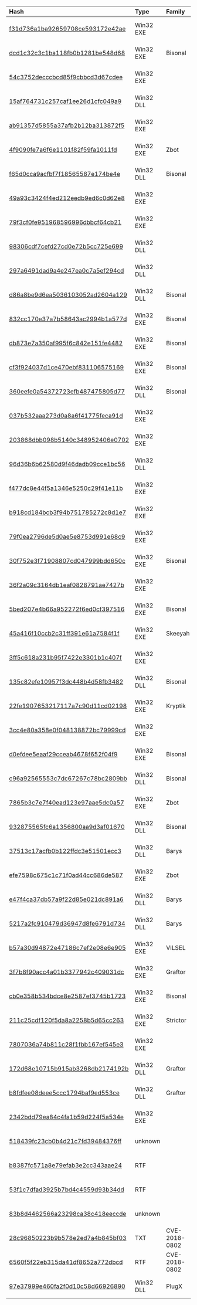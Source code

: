 |Hash|Type|Family|First_Seen|Name|
|:--|:--|:--|:--|:--|
|[f31d736a1ba92659708ce593172e42ae](https://www.virustotal.com/gui/file/f31d736a1ba92659708ce593172e42ae)|Win32 EXE||2020-01-24 12:56:49|iusb3pge|
|[dcd1c32c3c1ba118fb0b1281be548d68](https://www.virustotal.com/gui/file/dcd1c32c3c1ba118fb0b1281be548d68)|Win32 EXE|Bisonal|2020-01-17 02:45:30|iusb3pge|
|[54c3752decccbcd85f9cbbcd3d67cdee](https://www.virustotal.com/gui/file/54c3752decccbcd85f9cbbcd3d67cdee)|Win32 EXE||2020-01-05 08:48:29|iusb3pge|
|[15af764731c257caf1ee26d1cfc049a9](https://www.virustotal.com/gui/file/15af764731c257caf1ee26d1cfc049a9)|Win32 DLL||2019-12-26 09:08:37|%APPDATA%\microsoft\word\startup\intel.wll|
|[ab91357d5855a37afb2b12ba313872f5](https://www.virustotal.com/gui/file/ab91357d5855a37afb2b12ba313872f5)|Win32 EXE||2019-10-07 03:35:39|IMissServMfc|
|[4f9090fe7a6f6e1101f82f59fa1011fd](https://www.virustotal.com/gui/file/4f9090fe7a6f6e1101f82f59fa1011fd)|Win32 EXE|Zbot|2019-10-07 03:33:18|f9302b7ecc32b891edeaf61353dc5e976832b7104ec0d36f1641f1f40cf6fe12.bin|
|[f65d0cca9acfbf7f18565587e174be4e](https://www.virustotal.com/gui/file/f65d0cca9acfbf7f18565587e174be4e)|Win32 DLL|Bisonal|2019-10-06 17:24:08|a4a5c60a392d236b76907f58597e83ba9c9d4cfc6a4502ef3e0e149b8710a0c6.bin|
|[49a93c3424f4ed212eedb9ed6c0d62e8](https://www.virustotal.com/gui/file/49a93c3424f4ed212eedb9ed6c0d62e8)|Win32 EXE||2019-10-06 12:57:06|6cc4707942f9323347c95066a43b30f874f1b1c783960cf8ed9ecf5914f85ba7.bin|
|[79f3cf0fe951968596996dbbcf64cb21](https://www.virustotal.com/gui/file/79f3cf0fe951968596996dbbcf64cb21)|Win32 EXE||2019-10-06 00:18:42|2c1e0facf563bb2054d9a883144ef9bad77ba75cdb46cc80843821c363c0a9dc.bin|
|[98306cdf7cefd27cd0e72b5cc725e699](https://www.virustotal.com/gui/file/98306cdf7cefd27cd0e72b5cc725e699)|Win32 DLL||2019-10-06 00:05:50|c5496dc3fa96b657ab4467c551877bbced56fd07c00c7ccb199c1794235bf710.bin|
|[297a6491dad9a4e247ea0c7a5ef294cd](https://www.virustotal.com/gui/file/297a6491dad9a4e247ea0c7a5ef294cd)|Win32 DLL||2019-10-06 00:03:31|d19b85891dd0f83808b70fbe68a56a64e828611dfe53d04a6c1c211f1352b5b5.bin|
|[d86a8be9d6ea5036103052ad2604a129](https://www.virustotal.com/gui/file/d86a8be9d6ea5036103052ad2604a129)|Win32 DLL|Bisonal|2019-10-05 16:24:56|bd1a9b148580dad430683639b747d1c49932db5d8f6eb2d90e2583af976810dc.bin|
|[832cc170e37a7b58643ac2994b1a577d](https://www.virustotal.com/gui/file/832cc170e37a7b58643ac2994b1a577d)|Win32 EXE|Bisonal|2019-06-18 03:43:26|IMissServMfc|
|[db873e7a350af995f6c842e151fe4482](https://www.virustotal.com/gui/file/db873e7a350af995f6c842e151fe4482)|Win32 EXE|Bisonal|2019-03-15 02:03:22|iusb3pge|
|[cf3f924037d1ce470ebf831106575169](https://www.virustotal.com/gui/file/cf3f924037d1ce470ebf831106575169)|Win32 EXE|Bisonal|2019-03-12 13:41:29| |
|[360eefe0a54372723efb487475805d77](https://www.virustotal.com/gui/file/360eefe0a54372723efb487475805d77)|Win32 DLL|Bisonal|2019-03-12 13:39:14|SvcHostDLL|
|[037b532aaa273d0a8a6f41775feca91d](https://www.virustotal.com/gui/file/037b532aaa273d0a8a6f41775feca91d)|Win32 EXE||2019-03-07 01:11:08|IMissServMfc|
|[203868dbb098b5140c348952406e0702](https://www.virustotal.com/gui/file/203868dbb098b5140c348952406e0702)|Win32 EXE||2019-02-07 05:40:52|iusb3pge|
|[96d36b6b62580d9f46dadb09cce1bc56](https://www.virustotal.com/gui/file/96d36b6b62580d9f46dadb09cce1bc56)|Win32 DLL||2019-01-29 09:09:52|%TEMP%\8.t|
|[f477dc8e44f5a1346e5250c29f41e11b](https://www.virustotal.com/gui/file/f477dc8e44f5a1346e5250c29f41e11b)|Win32 EXE||2018-11-15 07:58:20|iusb3pge|
|[b918cd184bcb3f94b751785272c8d1e7](https://www.virustotal.com/gui/file/b918cd184bcb3f94b751785272c8d1e7)|Win32 EXE||2018-10-13 02:31:49|IMissServMfc|
|[79f0ea2796de5d0ae5e8753d991e68c9](https://www.virustotal.com/gui/file/79f0ea2796de5d0ae5e8753d991e68c9)|Win32 EXE||2018-09-14 09:20:08|iusb3pge|
|[30f752e3f71908807cd047999bdd650c](https://www.virustotal.com/gui/file/30f752e3f71908807cd047999bdd650c)|Win32 EXE|Bisonal|2018-08-13 20:06:45|mism1|
|[36f2a09c3164db1eaf0828791ae7427b](https://www.virustotal.com/gui/file/36f2a09c3164db1eaf0828791ae7427b)|Win32 EXE||2018-07-25 12:21:48|iusb3pge|
|[5bed207e4b66a952272f6ed0cf397516](https://www.virustotal.com/gui/file/5bed207e4b66a952272f6ed0cf397516)|Win32 EXE|Bisonal|2018-06-20 10:31:18|mism1|
|[45a416f10ccb2c31ff391e61a7584f1f](https://www.virustotal.com/gui/file/45a416f10ccb2c31ff391e61a7584f1f)|Win32 EXE|Skeeyah|2018-06-13 00:58:14|IThinkServMfc|
|[3ff5c618a231b95f7422e3301b1c407f](https://www.virustotal.com/gui/file/3ff5c618a231b95f7422e3301b1c407f)|Win32 EXE||2018-05-08 14:21:10|mism1|
|[135c82efe10957f3dc448b4d58fb3482](https://www.virustotal.com/gui/file/135c82efe10957f3dc448b4d58fb3482)|Win32 DLL|Bisonal|2018-04-28 06:15:02|92be1bc11d7403a5e9ad029ef48de36bcff9c6a069eb44b88b12f1efc773c504.bin|
|[22fe1907653217117a7c90d11cd02198](https://www.virustotal.com/gui/file/22fe1907653217117a7c90d11cd02198)|Win32 EXE|Kryptik|2018-04-28 06:08:48|Комплексный проект по созданию жилищно-строительных кооперативов для работников оборонки.exe|
|[3cc4e80a358e0f048138872bc79999cd](https://www.virustotal.com/gui/file/3cc4e80a358e0f048138872bc79999cd)|Win32 EXE||2014-09-22 10:51:33|IThinkServMfc|
|[d0efdee5eaaf29cceab4678f652f04f9](https://www.virustotal.com/gui/file/d0efdee5eaaf29cceab4678f652f04f9)|Win32 EXE|Bisonal|2014-09-12 07:31:54|IMissServMfc|
|[c96a92565553c7dc67267c78bc2809bb](https://www.virustotal.com/gui/file/c96a92565553c7dc67267c78bc2809bb)|Win32 DLL|Bisonal|2013-12-21 15:49:46|vti-rescan|
|[7865b3c7e7f40ead123e97aae5dc0a57](https://www.virustotal.com/gui/file/7865b3c7e7f40ead123e97aae5dc0a57)|Win32 EXE|Zbot|2013-10-31 13:10:00|vti-rescan|
|[932875565fc6a1356800aa9d3af01670](https://www.virustotal.com/gui/file/932875565fc6a1356800aa9d3af01670)|Win32 DLL|Bisonal|2013-10-24 05:29:15|WINSOCK|
|[37513c17acfb0b122ffdc3e51501ecc3](https://www.virustotal.com/gui/file/37513c17acfb0b122ffdc3e51501ecc3)|Win32 DLL|Barys|2013-08-11 06:30:29|WINSOCK|
|[efe7598c675c1c71f0ad44cc686de587](https://www.virustotal.com/gui/file/efe7598c675c1c71f0ad44cc686de587)|Win32 EXE|Zbot|2013-07-29 10:04:29|vti-rescan|
|[e47f4ca37db57a9f22d85e021dc891a6](https://www.virustotal.com/gui/file/e47f4ca37db57a9f22d85e021dc891a6)|Win32 DLL|Barys|2013-02-09 11:36:35|WINSOCK|
|[5217a2fc910479d36947d8fe6791d734](https://www.virustotal.com/gui/file/5217a2fc910479d36947d8fe6791d734)|Win32 DLL|Barys|2013-02-08 17:36:53|WINSOCK|
|[b57a30d94872e47186c7ef2e08e6e905](https://www.virustotal.com/gui/file/b57a30d94872e47186c7ef2e08e6e905)|Win32 EXE|VILSEL|2013-02-05 05:00:31|f3a30e5f8bfd0f936597bcef7cb43df11ec566467001dff9365771900e90acb1.bin|
|[3f7b8f90acc4a01b3377942c409031dc](https://www.virustotal.com/gui/file/3f7b8f90acc4a01b3377942c409031dc)|Win32 EXE|Graftor|2013-02-05 04:56:59|vti-rescan|
|[cb0e358b534bdce8e2587ef3745b1723](https://www.virustotal.com/gui/file/cb0e358b534bdce8e2587ef3745b1723)|Win32 EXE|Bisonal|2013-01-26 18:42:44|vti-rescan|
|[211c25cdf120f5da8a2258b5d65cc263](https://www.virustotal.com/gui/file/211c25cdf120f5da8a2258b5d65cc263)|Win32 EXE|Strictor|2013-01-23 19:20:00|vti-rescan|
|[7807036a74b811c28f1fbb167ef545e3](https://www.virustotal.com/gui/file/7807036a74b811c28f1fbb167ef545e3)|Win32 EXE||2012-07-30 02:51:34|004303399|
|[172d68e10715b915ab3268db2174192b](https://www.virustotal.com/gui/file/172d68e10715b915ab3268db2174192b)|Win32 DLL|Graftor|2012-03-05 06:10:38|SvcHostDLL|
|[b8fdfee08deee5ccc1794baf9ed553ce](https://www.virustotal.com/gui/file/b8fdfee08deee5ccc1794baf9ed553ce)|Win32 DLL|Graftor|2011-10-05 05:06:38|SvcHostDLL|
|[2342bdd79ea84c4fa1b59d224f5a534e](https://www.virustotal.com/gui/file/2342bdd79ea84c4fa1b59d224f5a534e)|Win32 EXE||2022-07-15 14:03:43| |
|[518439fc23cb0b4d21c7fd39484376ff](https://www.virustotal.com/gui/file/518439fc23cb0b4d21c7fd39484376ff)|unknown||2022-06-29 01:18:04|%TEMP%\dcnx18pwh.wmf|
|[b8387fc571a8e79efab3e2cc343aae24](https://www.virustotal.com/gui/file/b8387fc571a8e79efab3e2cc343aae24)|RTF||2022-06-21 17:03:41|О_формировании_проекта_ПНС_2022_файл_отображен.doc|
|[53f1c7dfad3925b7bd4c4559d93b34dd](https://www.virustotal.com/gui/file/53f1c7dfad3925b7bd4c4559d93b34dd)|RTF||2022-06-17 15:07:02|Анкетирование Агентства по делам государственной службы.rtf|
|[83b8d4462566a23298ca38c418eeccde](https://www.virustotal.com/gui/file/83b8d4462566a23298ca38c418eeccde)|unknown||2022-06-17 12:06:09|%TEMP%\dcnx18pwh.wmf|
|[28c96850223b9b578e2ed7a4b845bf03](https://www.virustotal.com/gui/file/28c96850223b9b578e2ed7a4b845bf03)|TXT|CVE-2018-0802|2022-05-16 11:30:20|1652326785-12b9de6170f5440001-IBffTn.eml|
|[6560f5f22eb315da41df8652a772dbcd](https://www.virustotal.com/gui/file/6560f5f22eb315da41df8652a772dbcd)|RTF|CVE-2018-0802|2022-05-12 11:19:33|Please help to Check.doc|
|[97e37999e460fa2f0d10c58d66926890](https://www.virustotal.com/gui/file/97e37999e460fa2f0d10c58d66926890)|Win32 DLL|PlugX|2021-12-18 16:16:11|%ALLUSERSPROFILE%\cannon\lbtserv.dll|
